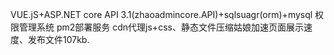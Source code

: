 VUE.jS+ASP.NET core API 3.1(zhaoadmincore.API)+sqlsuagr(orm)+mysql 权限管理系统
pm2部署服务
cdn代理js+css、静态文件压缩姑娘加速页面展示速度、发布文件107kb.

